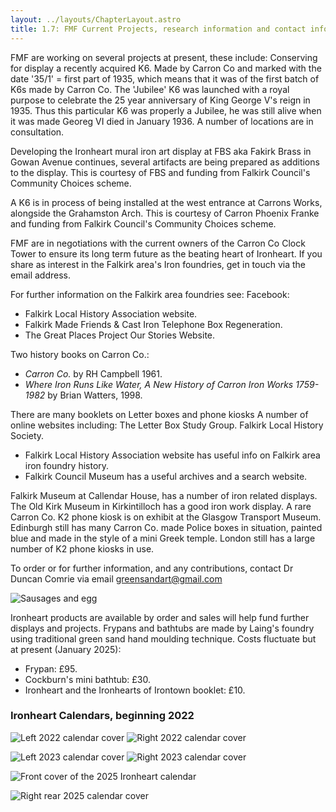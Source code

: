 ```yaml
---
layout: ../layouts/ChapterLayout.astro
title: 1.7: FMF Current Projects, research information and contact info
---
```

FMF are working on several projects at present, these include:
Conserving for display a recently acquired K6. Made by Carron Co and marked with the date '35/1' = first part of 1935, which means that it was of the first batch of K6s made by Carron Co. The 'Jubilee' K6 was launched with a royal purpose to celebrate the 25 year anniversary of King George V's reign in 1935. Thus this particular K6 was properly a Jubilee, he was still alive when it was made Georeg VI died in January 1936. A number of locations are in consultation.

Developing the Ironheart mural iron art display at FBS aka Fakirk Brass in Gowan Avenue continues, several artifacts are being prepared as additions to the display. This is courtesy of FBS and funding from Falkirk Council's Community Choices scheme.

A K6 is in process of being installed at the west entrance at Carrons Works, alongside the Grahamston Arch. This is courtesy of Carron Phoenix Franke and funding from Falkirk Council's Community Choices scheme.

FMF are in negotiations with the current owners of the Carron Co Clock Tower to ensure its long term future as the beating heart of Ironheart. 
If you share as interest in the Falkirk area's Iron foundries, get in touch via the email address.

For further information on the Falkirk area foundries see:
Facebook:
* Falkirk Local History Association website.
* Falkirk Made Friends & Cast Iron Telephone Box Regeneration.
* The Great Places Project Our Stories Website.

Two history books on Carron Co.:

* _Carron Co._ by RH Campbell 1961.
* _Where Iron Runs Like Water, A New History of Carron Iron Works 1759-1982_ by Brian Watters, 1998.

There are many booklets on Letter boxes and phone kiosks
A number of online websites including:
The Letter Box Study Group.
Falkirk Local History Society.
* Falkirk Local History Association website has useful info on Falkirk area iron foundry history.
* Falkirk Council Museum has a useful archives and a search website.

Falkirk Museum at Callendar House, has a number of iron related displays.
The Old Kirk Museum in Kirkintilloch has a good iron work display.
A rare Carron Co. K2 phone kiosk is on exhibit at the Glasgow Transport Museum.
Edinburgh still has many Carron Co. made Police boxes in situation, painted blue and made in the style of a mini Greek temple.
London still has a large number of K2 phone kiosks in use.

To order or for further information, and any contributions, contact Dr Duncan Comrie via email <greensandart@gmail.com>

![Sausages and egg](testing-the-frypan "L")

Ironheart products are available by order and sales will help fund further displays and projects.
Frypans and bathtubs are made by Laing's foundry using traditional green sand hand moulding technique.
Costs fluctuate but at present (January 2025):

* Frypan: £95.
* Cockburn's mini bathtub: £30.
* Ironheart and the Ironhearts of Irontown booklet: £10.

### Ironheart Calendars, beginning 2022

![Left 2022 calendar cover](calftcover2022)
![Right 2022 calendar cover](calrrcover2022)

![Left 2023 calendar cover](calftcover2023)
![Right 2023 calendar cover](calrrcover2023)

<!-- image7. Ironheart Legends 2025 -->
![Front cover of the 2025 Ironheart calendar](2025-calendar-front)

![Right rear 2025 calendar cover](IronheratLegends25rr)
